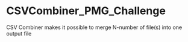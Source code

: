 # CSVCombiner_PMG_Challenge
CSV Combiner makes it possible to merge N-number of file(s) into one output file
